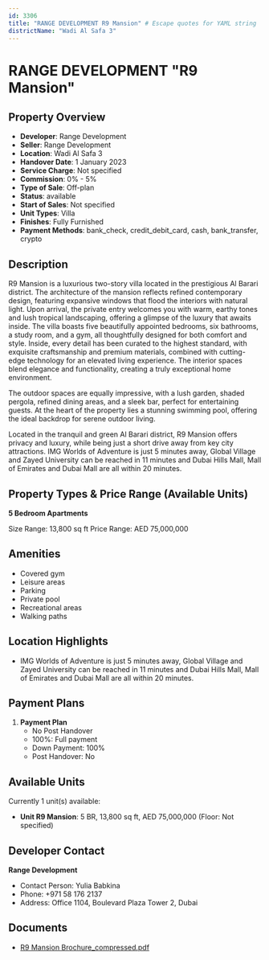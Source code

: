 ```yaml
---
id: 3306
title: "RANGE DEVELOPMENT R9 Mansion" # Escape quotes for YAML string
districtName: "Wadi Al Safa 3"
---
```


# RANGE DEVELOPMENT "R9 Mansion"

## Property Overview
- **Developer**: Range Development
- **Seller**: Range Development
- **Location**: Wadi Al Safa 3
- **Handover Date**: 1 January 2023
- **Service Charge**: Not specified
- **Commission**: 0% - 5%
- **Type of Sale**: Off-plan
- **Status**: available
- **Start of Sales**: Not specified
- **Unit Types**: Villa
- **Finishes**: Fully Furnished
- **Payment Methods**: bank_check, credit_debit_card, cash, bank_transfer, crypto

## Description
R9 Mansion is a luxurious two-story villa located in the prestigious Al Barari district. The architecture of the mansion reflects refined contemporary design, featuring expansive windows that flood the interiors with natural light. Upon arrival, the private entry welcomes you with warm, earthy tones and lush tropical landscaping, offering a glimpse of the luxury that awaits inside. The villa boasts five beautifully appointed bedrooms, six bathrooms, a study room, and a gym, all thoughtfully designed for both comfort and style. Inside, every detail has been curated to the highest standard, with exquisite craftsmanship and premium materials, combined with cutting-edge technology for an elevated living experience. The interior spaces blend elegance and functionality, creating a truly exceptional home environment.

The outdoor spaces are equally impressive, with a lush garden, shaded pergola, refined dining areas, and a sleek bar, perfect for entertaining guests. At the heart of the property lies a stunning swimming pool, offering the ideal backdrop for serene outdoor living.

Located in the tranquil and green Al Barari district, R9 Mansion offers privacy and luxury, while being just a short drive away from key city attractions. IMG Worlds of Adventure is just 5 minutes away, Global Village and Zayed University can be reached in 11 minutes and Dubai Hills Mall, Mall of Emirates and Dubai Mall are all within 20 minutes.

## Property Types & Price Range (Available Units)
**5 Bedroom Apartments**

Size Range: 13,800 sq ft
Price Range: AED 75,000,000

## Amenities
- Covered gym
- Leisure areas
- Parking
- Private pool
- Recreational areas
- Walking paths

## Location Highlights
- IMG Worlds of Adventure is just 5 minutes away, Global Village and Zayed University can be reached in 11 minutes and Dubai Hills Mall, Mall of Emirates and Dubai Mall are all within 20 minutes.

## Payment Plans
1. **Payment Plan**
   - No Post Handover
   - 100%: Full payment
   - Down Payment: 100%
   - Post Handover: No

## Available Units
Currently 1 unit(s) available:
- **Unit R9 Mansion**: 5 BR, 13,800 sq ft, AED 75,000,000 (Floor: Not specified)

## Developer Contact
**Range Development**
- Contact Person: Yulia Babkina
- Phone: +971 58 176 2137
- Address: Office 1104, Boulevard Plaza Tower 2, Dubai

## Documents
- [R9 Mansion Brochure_compressed.pdf](https://cdn.geniemap.net/2024/10/09/UNCU1iCy8S6mlyYV3v5PpSQXGjysKZv3GH1bQpvM.pdf)
